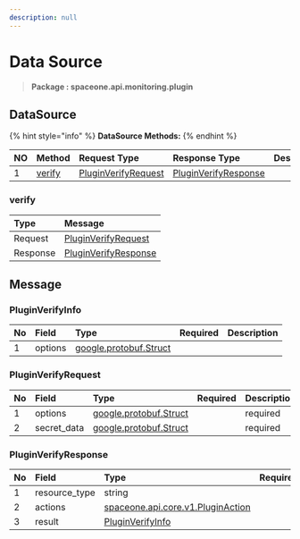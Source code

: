 ```yaml
---
description: null
---
```


# Data Source

> **Package : spaceone.api.monitoring.plugin**

## DataSource

{% hint style="info" %}
**DataSource Methods:**
{% endhint %}

| NO | Method | Request Type | Response Type | Description |
| :--- | :--- | :--- | :--- | :--- |
| 1 | [verify](../../../v0.9.0-5/monitoring/plugin/data-source.md#verify) | [PluginVerifyRequest](../../../v0.9.0-5/monitoring/plugin/data-source.md#pluginverifyrequest) | [PluginVerifyResponse](../../../v0.9.0-5/monitoring/plugin/data-source.md#pluginverifyresponse) |  |

### verify

| Type | Message |
| :--- | :--- |
| Request | [PluginVerifyRequest](../../../v0.9.0-5/monitoring/plugin/data-source.md#pluginverifyrequest) |
| Response | [PluginVerifyResponse](../../../v0.9.0-5/monitoring/plugin/data-source.md#pluginverifyresponse) |

## Message

### PluginVerifyInfo

| No | Field | Type | Required | Description |
| :--- | :--- | :--- | :--- | :--- |
| 1 | options | [google.protobuf.Struct](https://github.com/protocolbuffers/protobuf/blob/master/src/google/protobuf/struct.proto) |  |  |

### PluginVerifyRequest

| No | Field | Type | Required | Description |
| :--- | :--- | :--- | :--- | :--- |
| 1 | options | [google.protobuf.Struct](https://github.com/protocolbuffers/protobuf/blob/master/src/google/protobuf/struct.proto) |  | required |
| 2 | secret\_data | [google.protobuf.Struct](https://github.com/protocolbuffers/protobuf/blob/master/src/google/protobuf/struct.proto) |  | required |

### PluginVerifyResponse

| No | Field | Type | Required | Description |
| :--- | :--- | :--- | :--- | :--- |
| 1 | resource\_type | string |  | required |
| 2 | actions | [spaceone.api.core.v1.PluginAction]() |  | optional |
| 3 | result | [PluginVerifyInfo](../../../v0.9.0-5/monitoring/plugin/data-source.md#pluginverifyinfo) |  | required |

